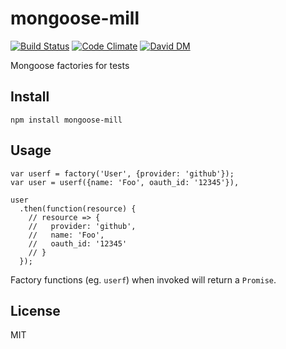 # mongoose-mill

[![Build Status](https://travis-ci.org/nowk/mongoose-mill.js.svg?branch=master)](https://travis-ci.org/nowk/mongoose-mill.js)
[![Code Climate](https://codeclimate.com/github/nowk/mongoose-mill.js.png)](https://codeclimate.com/github/nowk/mongoose-mill.js)
[![David DM](https://david-dm.org/nowk/mongoose-mill.js.png)](https://david-dm.org/nowk/mongoose-mill.js)

Mongoose factories for tests

## Install

    npm install mongoose-mill

## Usage

    var userf = factory('User', {provider: 'github'});
    var user = userf({name: 'Foo', oauth_id: '12345'}),

    user
      .then(function(resource) {
        // resource => {
        //   provider: 'github',
        //   name: 'Foo',
        //   oauth_id: '12345'
        // }
      });

Factory functions (eg. `userf`) when invoked will return a `Promise`.

## License

MIT
